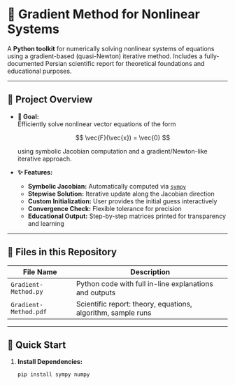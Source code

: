 # 🌄 Gradient Method for Nonlinear Systems

A **Python toolkit** for numerically solving nonlinear systems of equations using a gradient-based (quasi-Newton) iterative method. Includes a fully-documented Persian scientific report for theoretical foundations and educational purposes.

---

## 🧩 Project Overview

- **🎯 Goal:**  
  Efficiently solve nonlinear vector equations of the form
  
  $$
  \vec{F}(\vec{x}) = \vec{0}
  $$
  
  using symbolic Jacobian computation and a gradient/Newton-like iterative approach.

- **✨ Features:**  
  - **Symbolic Jacobian:** Automatically computed via [`sympy`](https://www.sympy.org/)
  - **Stepwise Solution:** Iterative update along the Jacobian direction
  - **Custom Initialization:** User provides the initial guess interactively
  - **Convergence Check:** Flexible tolerance for precision
  - **Educational Output:** Step-by-step matrices printed for transparency and learning

---

## 📂 Files in this Repository

| File Name              | Description                                                           |
|------------------------|-----------------------------------------------------------------------|
| `Gradient-Method.py`   | Python code with full in-line explanations and outputs                |
| `Gradient-Method.pdf`  | Scientific report: theory, equations, algorithm, sample runs  |

---

## 🚀 Quick Start

1. **Install Dependencies:**  
   ```bash
   pip install sympy numpy
